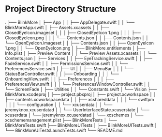 # Project Directory Structure

.
├── BlinkMore
│   ├── App
│   │   ├── AppDelegate.swift
│   │   └── BlinkMoreApp.swift
│   ├── Assets.xcassets
│   │   ├── ClosedEyeIcon.imageset
│   │   │   ├── ClosedEyeIcon 1.png
│   │   │   ├── ClosedEyeIcon.png
│   │   │   └── Contents.json
│   │   ├── Contents.json
│   │   └── OpenEyeIcon.imageset
│   │       ├── Contents.json
│   │       ├── OpenEyeIcon 1.png
│   │       └── OpenEyeIcon.png
│   ├── BlinkMore.entitlements
│   ├── Info.plist
│   ├── Preview Content
│   │   └── Preview Assets.xcassets
│   │       └── Contents.json
│   ├── Services
│   │   ├── EyeTrackingService.swift
│   │   ├── FadeService.swift
│   │   ├── PermissionsService.swift
│   │   └── PreferencesService.swift
│   ├── UI
│   │   ├── MenuBar
│   │   │   └── StatusBarController.swift
│   │   ├── Onboarding
│   │   │   └── OnboardingView.swift
│   │   ├── Preferences
│   │   │   ├── PreferencesView.swift
│   │   │   └── PreferencesWindowController.swift
│   │   └── ScreenFade
│   ├── Utilities
│   │   └── Constants.swift
│   └── Vision
├── BlinkMore.xcodeproj
│   ├── project.pbxproj
│   ├── project.xcworkspace
│   │   ├── contents.xcworkspacedata
│   │   ├── xcshareddata
│   │   │   └── swiftpm
│   │   │       └── configuration
│   │   └── xcuserdata
│   │       └── jeremyknox.xcuserdatad
│   │           └── UserInterfaceState.xcuserstate
│   └── xcuserdata
│       └── jeremyknox.xcuserdatad
│           └── xcschemes
│               └── xcschememanagement.plist
├── BlinkMoreTests
│   └── BlinkMoreTests.swift
├── BlinkMoreUITests
│   ├── BlinkMoreUITests.swift
│   └── BlinkMoreUITestsLaunchTests.swift
└── README.md
